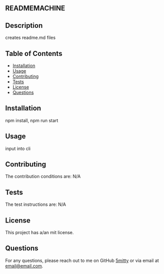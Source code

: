 
## READMEMACHINE

## Description

creates readme.md files

## Table of Contents

- [Installation](#installation)
- [Usage](#usage)
- [Contributing](#contributing)
- [Tests](#tests)
- [License](#license)
- [Questions](#questions)

## Installation

npm install, npm run start

## Usage

input into cli

## Contributing

The contribution conditions are: N/A

## Tests

The test instructions are: N/A

## License

This project has a/an mit license.

## Questions

For any questions, please reach out to me on GitHub [5mitty](https://github.com/5mitty) or via email at email@email.com.
